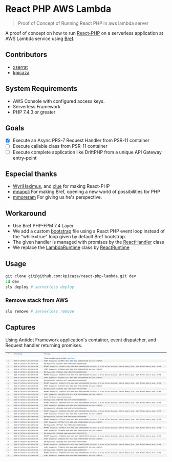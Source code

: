 # React PHP AWS Lambda

> Proof of Concept of Running React PHP in aws lambda server

A proof of concept on how to run [React-PHP](https://github.com/reactphp/reactphp) on a serverless application at AWS Lambda service using [Bref](https://github.com/brefphp/bref).
## Contributors

* [xserrat](https://github.com/xserrat)
* [kpicaza](https://github.com/kpicaza)

## System Requirements

* AWS Console with configured access keys.
* Serverless Framework
* PHP 7.4.3 or greater

## Goals

- [x] Execute an Async PRS-7 Request Handler from PSR-11 container
- [ ] Execute callable class from PSR-11 container
- [ ] Execute complete application like DriftPHP from a unique API Gateway entry-point

## Especial thanks

* [WyriHaximus](https://github.com/WyriHaximus), and [clue](https://github.com/clue) for making React-PHP
* [mnapoli](https://github.com/mnapoli) For making Bref, opening a new world of possibilities for PHP
* [mmoreram](https://github.com/mmoreram) For giving us he's perspective.


## Workaround

* Use Bref PHP-FPM 7.4 Layer
* We add a custom [bootstrap](https://github.com/kpicaza/react-php-lambda/blob/master/bootstrap) file using a React PHP event loop instead of the "while=true" loop given by default Bref bootstrap.
* The given handler is managed with promises by the [ReactHandler](https://github.com/kpicaza/react-php-lambda/blob/master/src/ReactHandler.php) class 
* We replace the [LambdaRuntime](https://github.com/brefphp/bref/blob/master/src/Runtime/LambdaRuntime.php) class by [ReactRuntime](https://github.com/kpicaza/react-php-lambda/blob/master/src/ReactRuntime.php) 

## Usage

```bash
git clone git@github.com:kpicaza/react-php-lambda.git dev
cd dev
sls deploy # serverless deploy
```

### Remove stack from AWS

```bash
sls remove # serverless remove
```

## Captures

Using Antidot Framework application's container, event dispatcher, and Request handler returning promises.
 
![Logs](images/first-functional-log.png) 
